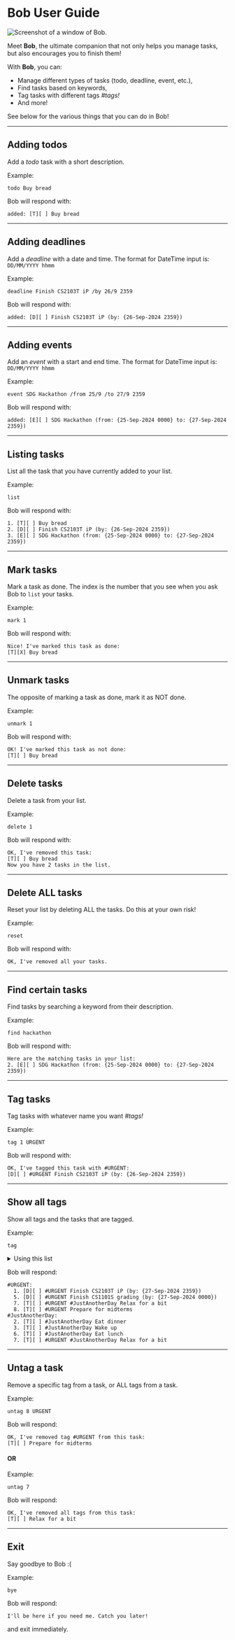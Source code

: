 # Bob User Guide

![Screenshot of a window of Bob.](./Ui.png)

Meet **Bob**, the ultimate companion that not only helps you manage tasks, 
but also encourages you to finish them!

With **Bob**, you can:
- Manage different types of tasks (todo, deadline, event, etc.),
- Find tasks based on keywords,
- Tag tasks with different tags _#tags!_
- And more!

See below for the various things that you can do in Bob!

---

## Adding todos

Add a _todo_ task with a short description.

Example: 

```
todo Buy bread
```

Bob will respond with:

```
added: [T][ ] Buy bread
```

---

## Adding deadlines

Add a _deadline_ with a date and time. 
The format for DateTime input is: `DD/MM/YYYY hhmm`

Example: 
```
deadline Finish CS2103T iP /by 26/9 2359
```

Bob will respond with:

```
added: [D][ ] Finish CS2103T iP (by: {26-Sep-2024 2359})
```

---

## Adding events

Add an _event_ with a start and end time. 
The format for DateTime input is: `DD/MM/YYYY hhmm`

Example: 

```
event SDG Hackathon /from 25/9 /to 27/9 2359
```

Bob will respond with:

```
added: [E][ ] SDG Hackathon (from: {25-Sep-2024 0000} to: {27-Sep-2024 2359})
```

---

## Listing tasks

List all the task that you have currently added to your list.

Example:

```
list
```

Bob will respond with:

```
1. [T][ ] Buy bread
2. [D][ ] Finish CS2103T iP (by: {26-Sep-2024 2359})
3. [E][ ] SDG Hackathon (from: {25-Sep-2024 0000} to: {27-Sep-2024 2359})
```

---

## Mark tasks

Mark a task as done. 
The index is the number that you see when you ask Bob to `list` your tasks.

Example:

```
mark 1
```

Bob will respond with:

```
Nice! I've marked this task as done:
[T][X] Buy bread
```

---

## Unmark tasks

The opposite of marking a task as done, mark it as NOT done.

Example:

```
unmark 1
```

Bob will respond with:

```
OK! I've marked this task as not done:
[T][ ] Buy bread
```

---

## Delete tasks

Delete a task from your list.

Example:

```
delete 1
```

Bob will respond with:

```
OK, I've removed this task:
[T][ ] Buy bread
Now you have 2 tasks in the list.
```

---

## Delete ALL tasks

Reset your list by deleting ALL the tasks. Do this at your own risk!

Example:

```
reset
```

Bob will respond with:

```
OK, I've removed all your tasks.
```

---

## Find certain tasks

Find tasks by searching a keyword from their description.

Example:

```
find hackathon
```

Bob will respond with:

```
Here are the matching tasks in your list:
2. [E][ ] SDG Hackathon (from: {25-Sep-2024 0000} to: {27-Sep-2024 2359})
```

---

## Tag tasks

Tag tasks with whatever name you want _#tags!_

Example:

```
tag 1 URGENT
```

Bob will respond with:

```
OK, I've tagged this task with #URGENT:
[D][ ] #URGENT Finish CS2103T iP (by: {26-Sep-2024 2359})
```

---

## Show all tags

Show all tags and the tasks that are tagged.

Example:

```
tag
```

<details>

<summary>Using this list</summary>

<pre>
1. [D][ ] #URGENT Finish CS2103T iP (by: {26-Sep-2024 2359})
2. [T][ ] #JustAnotherDay Eat dinner
3. [T][ ] #JustAnotherDay Wake up
4. [E][ ] SDG Hackathon (from: {26-Sep-2024 0000} to: {28-Sep-2024 0000})
5. [D][ ] #URGENT Finish CS1101S grading (by: {27-Sep-2024 0000})
6. [T][ ] #JustAnotherDay Eat lunch
7. [T][ ] #URGENT #JustAnotherDay Relax for a bit
8. [T][ ] #URGENT Prepare for midterms
</pre>

</details>

Bob will respond:

```
#URGENT:
  1. [D][ ] #URGENT Finish CS2103T iP (by: {27-Sep-2024 2359})
  5. [D][ ] #URGENT Finish CS1101S grading (by: {27-Sep-2024 0000})
  7. [T][ ] #URGENT #JustAnotherDay Relax for a bit
  8. [T][ ] #URGENT Prepare for midterms
#JustAnotherDay:
  2. [T][ ] #JustAnotherDay Eat dinner
  3. [T][ ] #JustAnotherDay Wake up
  6. [T][ ] #JustAnotherDay Eat lunch
  7. [T][ ] #URGENT #JustAnotherDay Relax for a bit
```

---

## Untag a task

Remove a specific tag from a task, or ALL tags from a task.

Example:

```
untag 8 URGENT
```

Bob will respond:

```
OK, I've removed tag #URGENT from this task:
[T][ ] Prepare for midterms
```

#### OR

Example:

```
untag 7
```

Bob will respond:

```
OK, I've removed all tags from this task:
[T][ ] Relax for a bit
```

---

## Exit

Say goodbye to Bob :(

Example:

```
bye
```

Bob will respond:

```
I'll be here if you need me. Catch you later!
```

and exit immediately.
